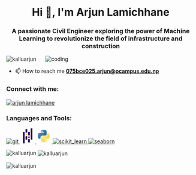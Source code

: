 
<h1 align="center">Hi 👋, I'm Arjun Lamichhane</h1>
<h3 align="center">A passionate Civil Engineer exploring the power of Machine Learning to revolutionize the field of infrastructure and construction</h3>
<img align="right" alt="coding" width="400" src="[https://www.google.com/url?sa=i&url=https%3A%2F%2Fgithub.com%2Frudrabarad%2FGifs&psig=AOvVaw0JT5jTnc1aCvdq1StZzH_7&ust=1729876255961000&source=images&cd=vfe&opi=89978449&ved=0CBMQjRxqFwoTCKCl-bTBp4kDFQAAAAAdAAAAABAK](https://www.google.com/url?sa=i&url=https%3A%2F%2Ftenor.com%2Fsearch%2Fcoding-gifs&psig=AOvVaw1bv_mmkst5HBAxbZm2bDKP&ust=1729877263466000&source=images&cd=vfe&opi=89978449&ved=0CBAQjRxqFwoTCJDqyKjFp4kDFQAAAAAdAAAAABAE)">

<p align="left"> <img src="https://komarev.com/ghpvc/?username=kalluarjun&label=Profile%20views&color=0e75b6&style=flat" alt="kalluarjun" /> </p>

- 📫 How to reach me **075bce025.arjun@pcampus.edu.np**

<h3 align="left">Connect with me:</h3>
<p align="left">
<a href="https://linkedin.com/in/arjun lamichhane" target="blank"><img align="center" src="https://raw.githubusercontent.com/rahuldkjain/github-profile-readme-generator/master/src/images/icons/Social/linked-in-alt.svg" alt="arjun lamichhane" height="30" width="40" /></a>
</p>

<h3 align="left">Languages and Tools:</h3>
<p align="left"> <a href="https://git-scm.com/" target="_blank" rel="noreferrer"> <img src="https://www.vectorlogo.zone/logos/git-scm/git-scm-icon.svg" alt="git" width="40" height="40"/> </a> <a href="https://pandas.pydata.org/" target="_blank" rel="noreferrer"> <img src="https://raw.githubusercontent.com/devicons/devicon/2ae2a900d2f041da66e950e4d48052658d850630/icons/pandas/pandas-original.svg" alt="pandas" width="40" height="40"/> </a> <a href="https://www.python.org" target="_blank" rel="noreferrer"> <img src="https://raw.githubusercontent.com/devicons/devicon/master/icons/python/python-original.svg" alt="python" width="40" height="40"/> </a> <a href="https://scikit-learn.org/" target="_blank" rel="noreferrer"> <img src="https://upload.wikimedia.org/wikipedia/commons/0/05/Scikit_learn_logo_small.svg" alt="scikit_learn" width="40" height="40"/> </a> <a href="https://seaborn.pydata.org/" target="_blank" rel="noreferrer"> <img src="https://seaborn.pydata.org/_images/logo-mark-lightbg.svg" alt="seaborn" width="40" height="40"/> </a> </p>

<p><img align="left" src="https://github-readme-stats.vercel.app/api/top-langs?username=kalluarjun&show_icons=true&locale=en&layout=compact" alt="kalluarjun" /></p>

<p>&nbsp;<img align="center" src="https://github-readme-stats.vercel.app/api?username=kalluarjun&show_icons=true&locale=en" alt="kalluarjun" /></p>

<p><img align="center" src="https://github-readme-streak-stats.herokuapp.com/?user=kalluarjun&" alt="kalluarjun" /></p>
